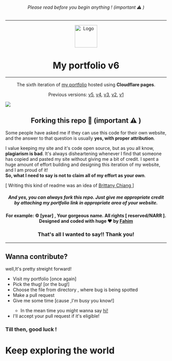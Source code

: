 <h6 align="center">
  Please read before you begin anything ! (important ⚠️ )
</h6>
<hr>
<div align="center">
  <img alt="Logo" src="https://mahtamun-hoque-fahim.github.io/assets/media/favicon.png" width="70vw" />
</div>
<h1 align="center">
  My portfolio v6
</h1>
<hr>
<p align="center">
  The sixth iteration of <a href="https://fahim.pages.dev/?ref=github-readme" target="_blank">my portfolio</a> hosted using <b>Cloudflare pages</b>.
<p align="center">
  Previous versions:
  <a href="https://github.com/mahtamun-hoque-fahim/portfolio-v5/?ref=github-readme" target="_blank">v5</a>,
  <a href="https://github.com/mahtamun-hoque-fahim/portfolio-v4/?ref=github-readme" target="_blank">v4</a>,
  <a href="https://github.com/mahtamun-hoque-fahim/portfolio-v3/?ref=github-readme" target="_blank">v3</a>,
    <a href="https://github.com/mahtamun-hoque-fahim/portfolio-v2/?ref=github-readme" target="_blank">v2</a>,
    <a href="https://github.com/mahtamun-hoque-fahim/portfolio-v1/?ref=github-readme" target="_blank">v1</a>
</p>

<img src="https://raw.githubusercontent.com/mahtamun-hoque-fahim/mahtamun-hoque-fahim.github.io/main/assets/media/site-preview.png" align="center">

<h2 align="center">Forking this repo 🎯 (important ⚠️ )</h2>

<p>Some people have asked me if they can use this code for their own website, and the answer to that question is usually <b>yes, with proper attribution</b>.

<p>I value keeping my site and it's code open source, but as you all know, <b>plagiarism is bad</b>. It's always disheartening whenever I find that someone has copied and pasted my site without giving me a bit of credit. I spent a huge amount of effort building and designing this iteration of my website, and I am proud of it! <br> <b>So, what I need to say is not to claim all of my effort as your own</b>.</p>
<p font-size="5px">[ Writing this kind of readme was an idea of <a href="https://brittanychiang.com/?ref=fahim.pages.dev" target="_blank">Brittany Chiang </a> ] </p>

<h5 align="center">And <b>yes</b>, you can always fork this repo. Just give me appropriate credit by attaching my portfolio link in appropriate area of your website.</h5>
<h4 align="center">For example: © [year] , Your gorgeous name. All rights [ reserved/NARR ].<br>Designed and coded with huge ❤️ by <a href="https://fahim.pages.dev/?ref=anonomous_user" target="_blank">Fahim</a> </h4>
  <h3 align="center">That's all I wanted to say!! Thank you! </h3>

<hr>
<h2> Wanna contribute?</h2>
<p>well,It's pretty streight forward!</p>
<ul>
  <li>Visit my portfolio [once again]</li>
  <li>Pick the thug! [or the bug!] </li>
  <li>Choose the file from directory , where bug is being spotted</li>
  <li>Make a pull request</li>
  <li>Give me some time [cause ,I'm busy you know!]</li>
    <ul>
      <li>In the mean time you might wanna say <a href="mailto:mahtamunhoquefahim@pm.me?subject=Hellow Fahim !!&body=Your text here" target="_blank"
                                                rel="noopener">hi! </a>
      </li>
    </ul>
  <li>I'll accept your pull request if it's eligible!</li>
  </ul>
  <h3>Till then, good luck !</h3>
  <h1>Keep exploring the world</h1>
  
    

